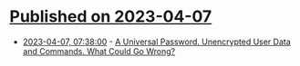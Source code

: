 # [Published on 2023-04-07](index.md)

* [2023-04-07, 07:38:00](https://soylentnews.org/article.pl?sid=23/04/06/1234246&from=rss) - [A Universal Password. Unencrypted User Data and Commands. What Could Go Wrong?](https://soylentnews.org/article.pl?sid=23/04/06/1234246&from=rss)

